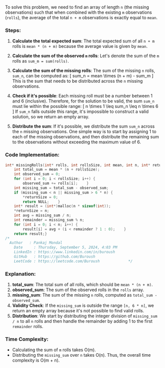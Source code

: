 To solve this problem, we need to find an array of length `n` (the missing observations) such that when combined with the existing `m` observations (`rolls`), the average of the total `n + m` observations is exactly equal to `mean`.

### Steps:

1. **Calculate the total expected sum**:
   The total expected sum of all `n + m` rolls is `mean * (n + m)` because the average value is given by `mean`.

2. **Calculate the sum of the observed `m` rolls**:
   Let's denote the sum of the `m` rolls as `sum_m = sum(rolls)`.

3. **Calculate the sum of the missing rolls**:
   The sum of the missing `n` rolls, `sum_n`, can be computed as:
   \[
   sum\_n = mean \times (n + m) - sum\_m
   \]
   This is the sum that needs to be distributed across the `n` missing observations.

4. **Check if it's possible**:
   Each missing roll must be a number between 1 and 6 (inclusive). Therefore, for the solution to be valid, the sum `sum_n` must lie within the possible range:
   \[
   n \times 1 \leq sum\_n \leq n \times 6
   \]
   If `sum_n` falls outside this range, it's impossible to construct a valid solution, so we return an empty array.

5. **Distribute the sum**:
   If it's possible, we distribute the sum `sum_n` across the `n` missing observations. One simple way is to start by assigning 1 to each of the missing observations, and then distribute the remaining sum to the observations without exceeding the maximum value of 6.

### Code Implementation:

```c
int* missingRolls(int* rolls, int rollsSize, int mean, int n, int* returnSize) {
    int total_sum = mean * (n + rollsSize);
    int observed_sum = 0;
    for (int i = 0; i < rollsSize; i++) {
        observed_sum += rolls[i];    }
    int missing_sum = total_sum - observed_sum;
    if (missing_sum < n || missing_sum > 6 * n) {
        *returnSize = 0;
        return NULL;    }
    int* result = (int*)malloc(n * sizeof(int));
    *returnSize = n;
    int avg = missing_sum / n;
    int remainder = missing_sum % n;
    for (int i = 0; i < n; i++) {
        result[i] = avg + (i < remainder ? 1 : 0);    }
    return result;}
/*
  Author   : Pankaj Mondal
	Date     : Thursday, September 5, 2024, 4:03 PM
	LinkedIn : https://www.linkedin.com/in/buroush
	GitHub   : https://github.com/Buroush
	LeetCode : https://leetcode.com/Buroush        		*/

```

### Explanation:
1. **total_sum**: The total sum of all rolls, which should be `mean * (n + m)`.
2. **observed_sum**: The sum of the observed rolls in the `rolls` array.
3. **missing_sum**: The sum of the missing `n` rolls, computed as `total_sum - observed_sum`.
4. **Validity Check**: If the `missing_sum` is outside the range `[n, 6 * n]`, we return an empty array because it's not possible to find valid rolls.
5. **Distribution**: We start by distributing the integer division of `missing_sum / n` to all `n` rolls and then handle the remainder by adding 1 to the first `remainder` rolls.

### Time Complexity:
- Calculating the sum of `m` rolls takes O(m).
- Distributing the `missing_sum` over `n` takes O(n).
Thus, the overall time complexity is O(m + n).
